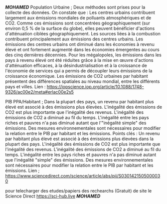 ***MOHAMED***
Population Urbaine ; 
Deux méthodes sont prises pour la collecte des données. 
On constate que : 
Les centres urbains contribuent largement aux émissions mondiales de polluants atmosphériques et de CO2. Comme ces émissions sont concentrées géographiquement (sur environ 0,5 % de la surface du globe), elles peuvent bénéficier d'actions d'atténuation ciblées géographiquement.
Les sources liées à la combustion contribuent principalement aux émissions des centres urbains.
Les émissions des centres urbains ont diminué dans les économies à revenu élevé et ont fortement augmenté dans les économies émergentes au cours des cinq dernières décennies.
Pour les mégalopoles, les émissions dans les pays à revenu élevé ont été réduites grâce à la mise en œuvre d'actions d'atténuation efficaces, à la désindustrialisation et à la croissance de l'économie de services qui a permis de découpler leurs émissions de la croissance économique.
Les émissions de CO2 urbaines par habitant présentent des différences spatiales au niveau mondial, entre les différents pays et villes.
Lien : https://iopscience.iop.org/article/10.1088/1748-9326/ac00e2/meta#erlac00e2s5

PIB PPA/Habitant ; 
Dans la plupart des pays, un revenu par habitant plus élevé est associé à des émissions plus élevées.
L'inégalité des émissions de CO2 est plus importante que l'inégalité des revenus.
L'inégalité des émissions de CO2 a diminué au fil du temps.
L'inégalité entre les pays riches et pauvres n'a pas diminué autant que l'"inégalité simple" des émissions.
Des mesures environnementales sont nécessaires pour modifier la relation entre le PIB par habitant et les émissions.
Points clés :
Un revenu par habitant plus élevé est associé à des émissions plus élevées dans la plupart des pays.
L'inégalité des émissions de CO2 est plus importante que l'inégalité des revenus.
L'inégalité des émissions de CO2 a diminué au fil du temps.
L'inégalité entre les pays riches et pauvres n'a pas diminué autant que l'inégalité "simple" des émissions.
Des mesures environnementales sont nécessaires pour modifier la relation entre le PIB par habitant et les émissions.
Lien ; https://www.sciencedirect.com/science/article/abs/pii/S0301421505000030

pour telecharger des etudes/papiers des rechearchs (Gratuit) de site le Science Direct
https://sci-hub.live
***MOHAMED***
